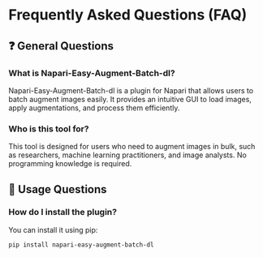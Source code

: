 # Frequently Asked Questions (FAQ)

## ❓ General Questions

### What is Napari-Easy-Augment-Batch-dl?
Napari-Easy-Augment-Batch-dl is a plugin for Napari that allows users to batch augment images easily. It provides an intuitive GUI to load images, apply augmentations, and process them efficiently.

### Who is this tool for?
This tool is designed for users who need to augment images in bulk, such as researchers, machine learning practitioners, and image analysts. No programming knowledge is required.

## 🔄 Usage Questions

### How do I install the plugin?
You can install it using pip:  
```sh
pip install napari-easy-augment-batch-dl
```